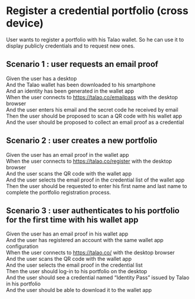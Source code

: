 # Register a credential portfolio (cross device)

User wants to register a portfolio with his Talao wallet. So he can use it to display publicly credentials and to request new ones.  

## Scenario 1 : user requests an email proof
Given  the user has a desktop  
And the Talao wallet has been downloaded to his smartphone  
And an identity has been generated in the wallet app  
When the user connects to https://talao.co/emailpass with the desktop browser  
And the user enters his email and the secret code he received by email  
Then the user should be proposed to scan a QR code with his wallet app  
And the user should be proposed to collect an email proof as a credential  


## Scenario 2 : user creates a new portfolio
Given  the user has an email proof in the wallet app  
When the user connects to https://talao.co/register  with the desktop browser  
And the user scans the QR code with the wallet app  
And the user selects the email proof in the credential list of the wallet app  
Then the user should be requested to enter his first name and last name to complete the portfolio registration process.


## Scenario 3 : user authenticates to his portfolio for the first time with his wallet app
Given the user has an email proof in his wallet app  
And the user has registered an account with the same wallet app configuration   
When the user connects to https://talao.co/  with the desktop browser  
And the user scans the QR code with the wallet app  
And the user selects the email proof in the credential list  
Then the user should log-in to his portfolio on the desktop  
And the user should see a credential named “Identity Pass” issued by Talao in his portfolio   
And the user should be able to download it to the wallet app

